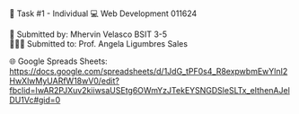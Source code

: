 📌 Task #1 - Individual
💻 Web Development 011624

🧑 Submitted by: Mhervin Velasco
              BSIT 3-5           
👩🏻‍🏫 Submitted to: Prof. Angela Ligumbres Sales

🌐 Google Spreads Sheets: https://docs.google.com/spreadsheets/d/1JdG_tPF0s4_R8expwbmEwYlnI2HwXlwMyUARfW18wV0/edit?fbclid=IwAR2PJXuv2kiiwsaUSEtg6OWmYzJTekEYSNGDSleSLTx_eIthenAJelDU1Vc#gid=0
